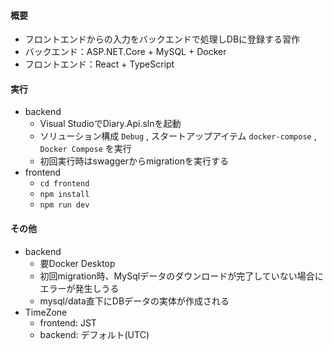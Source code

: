 #### 概要
* フロントエンドからの入力をバックエンドで処理しDBに登録する習作
* バックエンド：ASP.NET.Core + MySQL + Docker
* フロントエンド：React + TypeScript

#### 実行
* backend
  * Visual StudioでDiary.Api.slnを起動
  * ソリューション構成 `Debug` , スタートアップアイテム `docker-compose` , `Docker Compose` を実行
  * 初回実行時はswaggerからmigrationを実行する
* frontend
  * `cd frontend`
  * `npm install`
  * `npm run dev`

#### その他
* backend
  * 要Docker Desktop
  * 初回migration時、MySqlデータのダウンロードが完了していない場合にエラーが発生しうる
  * mysql/data直下にDBデータの実体が作成される
* TimeZone
  * frontend: JST
  * backend: デフォルト(UTC)
